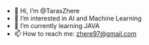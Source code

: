 - 👋 Hi, I’m @TarasZhere
- 👀 I’m interested in AI and Machine Learning
- 🌱 I’m currently learning JAVA
- 📫 How to reach me: zhere97@gmail.com

<!---
TarasZhere/TarasZhere is a ✨ special ✨ repository because its `README.md` (this file) appears on your GitHub profile.
You can click the Preview link to take a look at your changes.
--->
